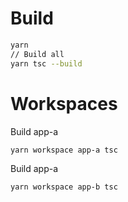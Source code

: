 # Build
```bash
yarn
// Build all
yarn tsc --build
```

# Workspaces
Build app-a
```bash
yarn workspace app-a tsc
```

Build app-a
```bash
yarn workspace app-b tsc
```